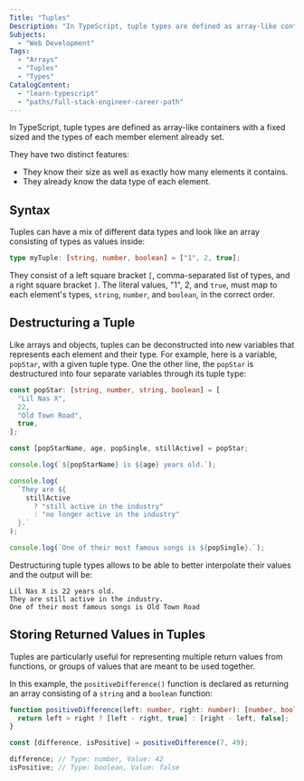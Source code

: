 ```yaml
---
Title: "Tuples"
Description: "In TypeScript, tuple types are defined as array-like containers with a fixed sized and the types of each member element already set."
Subjects:
  - "Web Development"
Tags:
  - "Arrays"
  - "Tuples"
  - "Types"
CatalogContent:
  - "learn-typescript"
  - "paths/full-stack-engineer-career-path"
---
```


In TypeScript, tuple types are defined as array-like containers with a fixed sized and the types of each member element already set.

They have two distinct features:

- They know their size as well as exactly how many elements it contains.
- They already know the data type of each element.

## Syntax

Tuples can have a mix of different data types and look like an array consisting of types as values inside:

```ts
type myTuple: [string, number, boolean] = ["1", 2, true];
```

They consist of a left square bracket `[`, comma-separated list of types, and a right square bracket `]`. The literal values, "1", 2, and `true`, must map to each element's types, `string`, `number`, and `boolean`, in the correct order.

## Destructuring a Tuple

Like arrays and objects, tuples can be deconstructed into new variables that represents each element and their type. For example, here is a variable, `popStar`, with a given tuple type. One the other line, the `popStar` is destructured into four separate variables through its tuple type:

```ts
const popStar: [string, number, string, boolean] = [
  "Lil Nas X",
  22,
  "Old Town Road",
  true,
];

const [popStarName, age, popSingle, stillActive] = popStar;

console.log(`${popStarName} is ${age} years old.`);

console.log(
  `They are ${
    stillActive
      ? "still active in the industry"
      : "no longer active in the industry"
  }.`
);

console.log(`One of their most famous songs is ${popSingle}.`);
```

Destructuring tuple types allows to be able to better interpolate their values and the output will be:

```
Lil Nas X is 22 years old.
They are still active in the industry.
One of their most famous songs is Old Town Road
```

## Storing Returned Values in Tuples

Tuples are particularly useful for representing multiple return values from functions, or groups of values that are meant to be used together.

In this example, the `positiveDifference()` function is declared as returning an array consisting of a `string` and a `boolean` function:

```ts
function positiveDifference(left: number, right: number): [number, boolean] {
  return left > right ? [left - right, true] : [right - left, false];
}

const [difference, isPositive] = positiveDifference(7, 49);

difference; // Type: number, Value: 42
isPositive; // Type: boolean, Value: false
```
